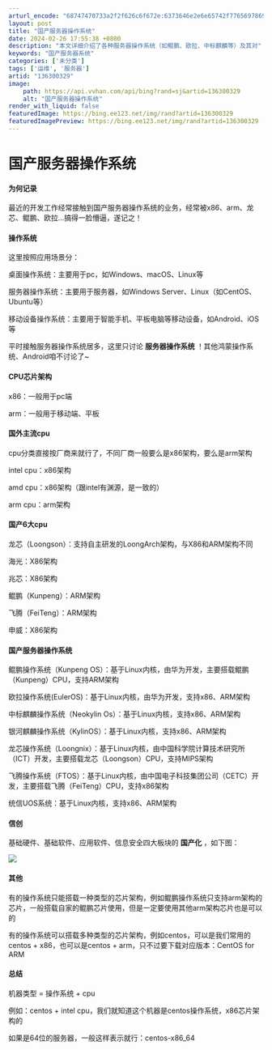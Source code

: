 ```yaml
---
arturl_encode: "68747470733a2f2f626c6f672e:6373646e2e6e65742f77656978696e5f33383233303936312f:61727469636c652f64657461696c732f313336333030333239"
layout: post
title: "国产服务器操作系统"
date: 2024-02-26 17:55:38 +0800
description: "本文详细介绍了各种服务器操作系统（如鲲鹏、欧拉、中标麒麟等）及其对"
keywords: "国产服务器系统"
categories: ['未分类']
tags: ['运维', '服务器']
artid: "136300329"
image:
    path: https://api.vvhan.com/api/bing?rand=sj&artid=136300329
    alt: "国产服务器操作系统"
render_with_liquid: false
featuredImage: https://bing.ee123.net/img/rand?artid=136300329
featuredImagePreview: https://bing.ee123.net/img/rand?artid=136300329
---
```


# 国产服务器操作系统

#### 为何记录

最近的开发工作经常接触到国产服务器操作系统的业务，经常被x86、arm、龙芯、鲲鹏、欧拉...搞得一脸懵逼，遂记之！

#### 

#### 操作系统

这里按照应用场景分：

桌面操作系统：主要用于pc，如Windows、macOS、Linux等
  
服务器操作系统：主要用于服务器，如Windows Server、Linux（如CentOS、Ubuntu等）
  
移动设备操作系统：主要用于智能手机、平板电脑等移动设备，如Android、iOS等

平时接触服务器操作系统居多，这里只讨论
**服务器操作系统**
！其他鸿蒙操作系统、Android咱不讨论了~

#### CPU芯片架构

x86：一般用于pc端

arm：一般用于移动端、平板

#### 国外主流cpu

cpu分类直接按厂商来就行了，不同厂商一般要么是x86架构，要么是arm架构

intel cpu：x86架构

amd cpu：x86架构（跟intel有渊源，是一致的）

arm cpu：arm架构

#### 

#### 国产6大cpu

龙芯（Loongson）：支持自主研发的LoongArch架构，与X86和ARM架构不同
  
海光：X86架构
  
兆芯：X86架构
  
鲲鹏（Kunpeng）：ARM架构
  
飞腾（FeiTeng）：ARM架构
  
申威：X86架构

#### 国产服务器操作系统

鲲鹏操作系统（Kunpeng OS）：基于Linux内核，由华为开发，主要搭载鲲鹏（Kunpeng）CPU，支持ARM架构

欧拉操作系统(EulerOS)：基于Linux内核，由华为开发，支持x86、ARM架构

中标麒麟操作系统（Neokylin Os）：基于Linux内核，支持x86、ARM架构

银河麒麟操作系统（KylinOS）：基于Linux内核，支持x86、ARM架构

龙芯操作系统（Loongnix）：基于Linux内核，由中国科学院计算技术研究所（ICT）开发，主要搭载龙芯（Loongson）CPU，支持MIPS架构

飞腾操作系统（FTOS）：基于Linux内核，由中国电子科技集团公司（CETC）开发，主要搭载飞腾（FeiTeng）CPU，支持x86架构

统信UOS系统：基于Linux内核，支持x86、ARM架构

#### 信创

基础硬件、基础软件、应用软件、信息安全四大板块的
**国产化**
，如下图：

![](https://i-blog.csdnimg.cn/blog_migrate/4b5913f1db7bea96bd6c7ae19e752eb9.jpeg)

#### 其他

有的操作系统只能搭载一种类型的芯片架构，例如鲲鹏操作系统只支持arm架构的芯片，一般搭载自家的鲲鹏芯片使用，但是一定要使用其他arm架构芯片也是可以的

有的操作系统可以搭载多种类型的芯片架构，例如centos，可以是我们常用的centos + x86，也可以是centos + arm，只不过要下载对应版本：CentOS for ARM

#### 

#### 总结

机器类型 = 操作系统 + cpu

例如：centos + intel cpu，我们就知道这个机器是centos操作系统，x86芯片架构的

如果是64位的服务器，一般这样表示就行：centos-x86\_64